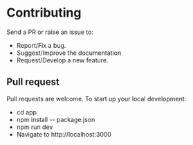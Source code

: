 # Contributing

Send a PR or raise an issue to:

- Report/Fix a bug.
- Suggest/Improve the documentation
- Request/Develop a new feature.

## Pull request

Pull requests are welcome. To start up your local development:

- cd app
- npm install -- package.json
- npm run dev
- Navigate to http://localhost:3000
